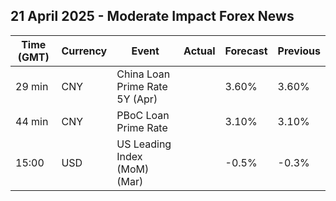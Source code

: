 ## 21 April 2025 - Moderate Impact Forex News

| Time (GMT) | Currency | Event | Actual | Forecast | Previous |
|------|----------|-------|--------|----------|----------|
| 29 min | CNY | China Loan Prime Rate 5Y (Apr) |  | 3.60% | 3.60% |
| 44 min | CNY | PBoC Loan Prime Rate |  | 3.10% | 3.10% |
| 15:00 | USD | US Leading Index (MoM) (Mar) |  | -0.5% | -0.3% |
